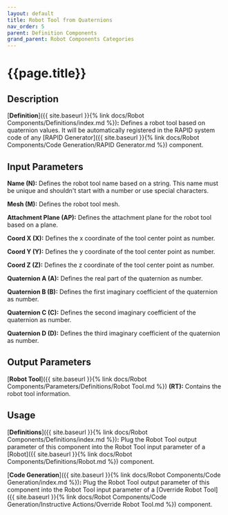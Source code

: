 ```yaml
---
layout: default
title: Robot Tool from Quaternions
nav_order: 5
parent: Definition Components
grand_parent: Robot Components Categories
---
```


# **{{page.title}}**

## **Description**

[**Definition**]({{ site.baseurl }}{% link docs/Robot Components/Definitions/index.md %})**:** 
Defines a robot tool based on quaternion values. It will be automatically registered in the RAPID system code of any [RAPID Generator]({{ site.baseurl }}{% link docs/Robot Components/Code Generation/RAPID Generator.md %}) component.

## **Input Parameters**

**Name (N):** Defines the robot tool name based on a string. This name must be unique and shouldn't start with a number or use special characters.

**Mesh (M):** Defines the robot tool mesh.

**Attachment Plane (AP):** Defines the attachment plane for the robot tool based on a plane.

**Coord X (X):** Defines the x coordinate of the tool center point as number.

**Coord Y (Y):** Defines the y coordinate of the tool center point as number.

**Coord Z (Z):** Defines the z coordinate of the tool center point as number.

**Quaternion A (A):** Defines the real part of the quaternion as number.

**Quaternion B (B):** Defines the first imaginary coefficient of the quaternion as number.

**Quaternion C (C):** Defines the second imaginary coefficient of the quaternion as number.

**Quaternion D (D):** Defines the third imaginary coefficient of the quaternion as number.

## **Output Parameters**

[**Robot Tool**]({{ site.baseurl }}{% link docs/Robot Components/Parameters/Definitions/Robot Tool.md %}) **(RT):** Contains the robot tool information.

## **Usage**

[**Definitions**]({{ site.baseurl }}{% link docs/Robot Components/Definitions/index.md %})**:** Plug the Robot Tool output parameter of this component into the Robot Tool input parameter of a [Robot]({{ site.baseurl }}{% link docs/Robot Components/Definitions/Robot.md %}) component. 

[**Code Generation**]({{ site.baseurl }}{% link docs/Robot Components/Code Generation/index.md %})**:** Plug the Robot Tool output parameter of this component into the Robot Tool input parameter of a [Override Robot Tool]({{ site.baseurl }}{% link docs/Robot Components/Code Generation/Instructive Actions/Override Robot Tool.md %}) component.